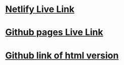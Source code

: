 # [Netlify Live Link](https://tubular-douhua-069002.netlify.app/)
# [Github pages Live Link](https://jchung501.github.io/w17d02-fashion-blog-pt-1/)
# [Github link of html version](https://github.com/jchung501/w17d02-fashion-blog-pt-1)